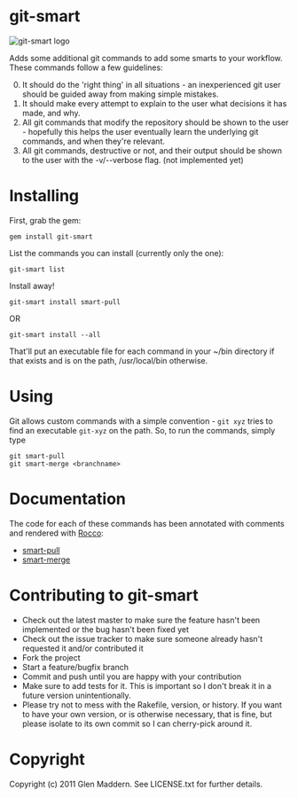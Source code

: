 # git-smart

![git-smart logo](https://github.com/geelen/git-smart/raw/master/docs/images/git-smart.png)

Adds some additional git commands to add some smarts to your workflow. These commands follow a few guidelines:

0. It should do the 'right thing' in all situations - an inexperienced git user should be guided away from making simple mistakes.
0. It should make every attempt to explain to the user what decisions it has made, and why.
0. All git commands that modify the repository should be shown to the user - hopefully this helps the user eventually learn the underlying git commands, and when they're relevant.
0. All git commands, destructive or not, and their output should be shown to the user with the -v/--verbose flag. (not implemented yet)

# Installing

First, grab the gem:

    gem install git-smart

List the commands you can install (currently only the one):

    git-smart list

Install away!

    git-smart install smart-pull

OR

    git-smart install --all

That'll put an executable file for each command in your ~/bin directory if that exists and is on the path, /usr/local/bin otherwise.

# Using

Git allows custom commands with a simple convention - `git xyz` tries to find an executable `git-xyz` on the path. So, to run the commands, simply type

    git smart-pull
    git smart-merge <branchname>

# Documentation

The code for each of these commands has been annotated with comments and rendered with [Rocco](https://github.com/rtomayko/rocco):

- [smart-pull](http://github-displayer.heroku.com/geelen/git-smart/raw/master/docs/smart-pull.html)
- [smart-merge](http://github-displayer.heroku.com/geelen/git-smart/raw/master/docs/smart-merge.html)

# Contributing to git-smart

* Check out the latest master to make sure the feature hasn't been implemented or the bug hasn't been fixed yet
* Check out the issue tracker to make sure someone already hasn't requested it and/or contributed it
* Fork the project
* Start a feature/bugfix branch
* Commit and push until you are happy with your contribution
* Make sure to add tests for it. This is important so I don't break it in a future version unintentionally.
* Please try not to mess with the Rakefile, version, or history. If you want to have your own version, or is otherwise necessary, that is fine, but please isolate to its own commit so I can cherry-pick around it.

# Copyright

Copyright (c) 2011 Glen Maddern. See LICENSE.txt for
further details.

